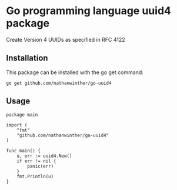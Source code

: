 # Go programming language uuid4 package

Create Version 4 UUIDs as specified in RFC 4122

## Installation

This package can be installed with the go get command:

    go get github.com/nathanwinther/go-uuid4
    
## Usage

    package main
    
    import (
        "fmt"
        "github.com/nathanwinther/go-uuid4"
    )
    
    func main() {
        u, err := uuid4.New()
        if err != nil {
            panic(err)
        }
        fmt.Println(u)
    }

